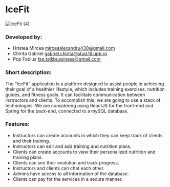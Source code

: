 # IceFit 
![IceFit (4)](https://github.com/Kolarov22/WAD_Project/assets/132004909/97460a05-7db4-4898-9949-c205b04ac4aa)

### Developed by: 
- Hristea Mircea mirceaalexandru430@gmail.com
- Chirita Gabriel gabriel.chirita@stud.fil.upb.ro
- Pop Fabius fsp.talkbussiness@gmail.com


### Short description:
The “IceFit” application is a platform designed to assist people in achieving their goal of a healthier lifestyle, which includes training exercises, nutrition guides, and fitness goals. It can facilitate communication between instructors and clients.
To accomplish this, we are going to use a stack of technologies. We are considering using ReactJS for the front-end and Spring for the back-end, connected to a mySQL database.


### Features:
- Instructors can create accounts in which they can keep track of clients and their training.
- Instructors can edit and add training and nutrition plans.
- Clients can create accounts to view their personalized nutrition and training plans.
- Clients can see their evolution and track progress.
- Instructors and clients can chat each other.
- Admins have access to all information of the database.
- Clients can pay for the services in a secure manner.



